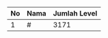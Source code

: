 | No | Nama            | Jumlah Level |
|----|-----------------|--------------|
| 1  | #    |    3171        |
